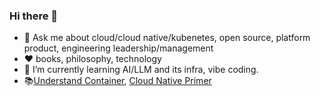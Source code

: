 ### Hi there 👋

<!--
**binchenX/binchenX** is a ✨ _special_ ✨ repository because its `README.md` (this file) appears on your GitHub profile.

Here are some ideas to get you started:

- 🔭 I’m currently working on ...
- 🌱 I’m currently learning ...
- 👯 I’m looking to collaborate on ...
- 🤔 I’m looking for help with ...
- 💬 Ask me about ...
- 📫 How to reach me: ...
- 😄 Pronouns: ...
- ⚡ Fun fact: ...
-->

- 💬 Ask me about cloud/cloud native/kubenetes, open source, platform product, engineering leadership/management
- ❤️ books, philosophy, technology 
- 🌱 I’m currently learning AI/LLM and its infra, vibe coding.
- 📚[Understand Container](https://www.skyx.au/understand_container/), [Cloud Native Primer](https://www.skyx.au/cloudnativeprimer/)
